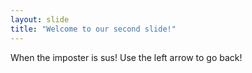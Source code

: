 ```yaml
---
layout: slide
title: "Welcome to our second slide!"
---
```

When the imposter is sus!
Use the left arrow to go back!
